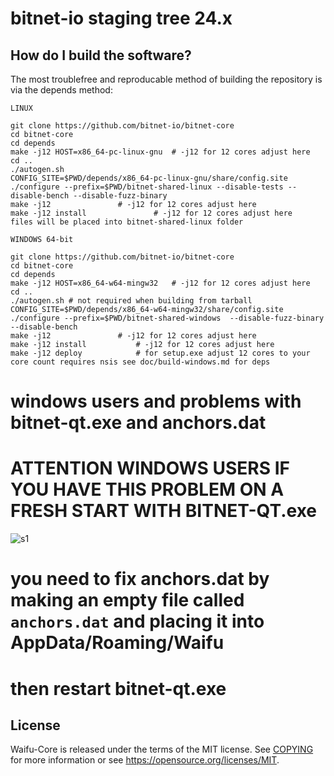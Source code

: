bitnet-io staging tree 24.x
===========================



How do I build the software?
----------------------------

The most troublefree and reproducable method of building the repository is via the depends method:

    LINUX

    git clone https://github.com/bitnet-io/bitnet-core
    cd bitnet-core
    cd depends
    make -j12 HOST=x86_64-pc-linux-gnu  # -j12 for 12 cores adjust here
    cd ..
    ./autogen.sh
    CONFIG_SITE=$PWD/depends/x86_64-pc-linux-gnu/share/config.site ./configure --prefix=$PWD/bitnet-shared-linux --disable-tests --disable-bench --disable-fuzz-binary
    make -j12 				# -j12 for 12 cores adjust here
    make -j12 install 		        # -j12 for 12 cores adjust here
    files will be placed into bitnet-shared-linux folder

    WINDOWS 64-bit

    git clone https://github.com/bitnet-io/bitnet-core
    cd bitnet-core
    cd depends
    make -j12 HOST=x86_64-w64-mingw32	# -j12 for 12 cores adjust here
    cd ..
    ./autogen.sh # not required when building from tarball
    CONFIG_SITE=$PWD/depends/x86_64-w64-mingw32/share/config.site ./configure --prefix=$PWD/bitnet-shared-windows  --disable-fuzz-binary --disable-bench
    make -j12 				# -j12 for 12 cores adjust here
    make -j12 install   		# -j12 for 12 cores adjust here
    make -j12 deploy			# for setup.exe adjust 12 cores to your core count requires nsis see doc/build-windows.md for deps

# windows users and problems with bitnet-qt.exe and anchors.dat

# ATTENTION WINDOWS USERS IF YOU HAVE THIS PROBLEM ON A FRESH START WITH BITNET-QT.exe
![s1](https://github.com/bitnet-io/bitnet-core/releases/download/linux-windows-wallet/photo_2024-01-02_10-56-33.jpg)
# you need to fix anchors.dat by making an empty file called ```anchors.dat``` and placing it into AppData/Roaming/Waifu
# then restart bitnet-qt.exe

License
-------

Waifu-Core is released under the terms of the MIT license. See [COPYING](COPYING) for more information or see https://opensource.org/licenses/MIT.


